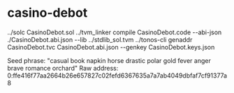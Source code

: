 # casino-debot


../solc CasinoDebot.sol 
../tvm_linker compile CasinoDebot.code --abi-json ./CasinoDebot.abi.json --lib ../stdlib_sol.tvm
../tonos-cli genaddr CasinoDebot.tvc CasinoDebot.abi.json --genkey CasinoDebot.keys.json

Seed phrase: "casual book napkin horse drastic polar gold fever anger brave romance orchard"
Raw address: 0:ffe416f77aa2664b26e657827c02fefd6367635a7a7ab4049dbfaf7cf91377a8